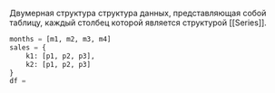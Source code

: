 Двумерная структура структура данных, представляющая собой таблицу, каждый столбец которой является структурой [[Series]].

```python
months = [m1, m2, m3, m4]
sales = {
	k1: [p1, p2, p3],
	k2: [p1, p2, p3]
}
df =
```
